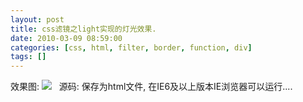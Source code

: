 ```yaml
---
layout: post
title: css滤镜之light实现的灯光效果.
date: 2010-03-09 08:59:00
categories: [css, html, filter, border, function, div]
tags: []
---
```

效果图:
![](http://hi.csdn.net/attachment/201003/9/8670_1268096401BXW3.png)
 
源码: 保存为html文件, 在IE6及以上版本IE浏览器可以运行....
 
<!DOCTYPE html PUBLIC "-//W3C//DTD HTML 4.01 Transitional//EN" "http://www.w3.org/TR/html4/loose.dtd">
<html>
       <head>
              <meta http-equiv="Content-Type" content="text/html; charset=UTF-8">
              <title>Light滤镜</title>
              <style type="text/css">
div {
       width: 400px;
       height: 300px;
       border: 1px solid gray;
}
 
#light {
       -ms-filter: "progid:DXImageTransform.Microsoft.Light()";
       filter: progid:DXImageTransform.Microsoft.Light();
       background: #FFFFFF;
}
</style>
       </head>
       <body>
              <center>
                     <div id="light">
                            
                     </div>
              </center>
       </body>
</html>
              <script type="text/javascript">
              var light = document.getElementById('light');
              light.filters.item('DXImageTransform.Microsoft.Light').addCone(0, 0, 1, 400, 150, 0xFF, 0x00, 0x00, 80, 5);
              light.filters.item('DXImageTransform.Microsoft.Light').addCone(400, 0, 1, 0, 150, 0x00, 0xFF, 0x00, 80, 5);
              light.filters.item('DXImageTransform.Microsoft.Light').addCone(0, 300, 1, 400, 150, 0x00, 0x00, 0xFF, 80, 5);
              light.filters.item('DXImageTransform.Microsoft.Light').addCone(400, 300, 1, 0, 150, 0xFF, 0xFF, 0xFF, 80, 5);
              light.filters.item('DXImageTransform.Microsoft.Light').addAmbient(0xEE, 0xEE, 0xEE, 80);
              light.onmousemove = (function() {
                     light.filters.item('DXImageTransform.Microsoft.Light')
                            .moveLight(0, event.clientX - this.offsetLeft  + 50, window.event.clientY - this.offsetTop - 50, 1, true);
                     light.filters.item('DXImageTransform.Microsoft.Light')
                            .moveLight(1, event.clientX - this.offsetLeft - 50, window.event.clientY - this.offsetTop - 50, 1, true);
                     light.filters.item('DXImageTransform.Microsoft.Light')
                            .moveLight(2, event.clientX - this.offsetLeft + 50, window.event.clientY - this.offsetTop + 50, 1, true);
                     light.filters.item('DXImageTransform.Microsoft.Light')
                            .moveLight(3, event.clientX - this.offsetLeft - 50, window.event.clientY - this.offsetTop + 50, 1, true);
              });
</script>
 
